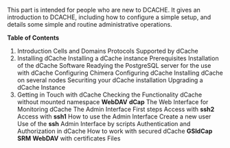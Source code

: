 This part is intended for people who are new to DCACHE. It gives an introduction to DCACHE, including how to configure a simple setup, and details some simple and routine administrative operations.

**Table of Contents**

1. Introduction
Cells and Domains
Protocols Supported by dCache
2. Installing dCache
Installing a dCache instance
Prerequisites
Installation of the dCache Software
Readying the PostgreSQL server for the use with dCache
Configuring Chimera
Configuring dCache
Installing dCache on several nodes
Securiting your dCache installation
Upgrading a dCache Instance
3. Getting in Touch with dCache
Checking the Functionality
dCache without mounted namespace
**WebDAV**
**dCap**
The Web Interface for Monitoring dCache
The Admin Interface
First steps
Access with **ssh2**
Access with **ssh1**
How to use the Admin Interface
Create a new user
Use of the **ssh** Admin Interface by scripts
Authentication and Authorization in dCache
How to work with secured dCache
**GSIdCap**
**SRM**
**WebDAV** with certificates
Files
